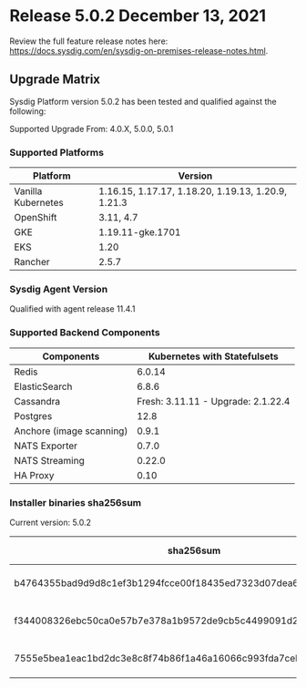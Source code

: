 Release 5.0.2 December 13, 2021
===

Review the full feature release notes here: https://docs.sysdig.com/en/sysdig-on-premises-release-notes.html.

Upgrade Matrix
---

Sysdig Platform version 5.0.2 has been tested and qualified against the following:

Supported Upgrade From: 4.0.X, 5.0.0, 5.0.1

### Supported Platforms

| **Platform** | **Version** |
|---|---|
| Vanilla Kubernetes          | 1.16.15, 1.17.17, 1.18.20, 1.19.13, 1.20.9, 1.21.3 |
| OpenShift                   | 3.11, 4.7 |
| GKE                         | 1.19.11-gke.1701 |
| EKS                         | 1.20 |
| Rancher                     | 2.5.7 |

### Sysdig Agent Version

Qualified with agent release 11.4.1

### Supported Backend Components

| **Components** | **Kubernetes with Statefulsets** |
|---|---|
| Redis                      | 6.0.14 |
| ElasticSearch              | 6.8.6 |
| Cassandra                  | Fresh: 3.11.11 - Upgrade: 2.1.22.4 |
| Postgres                   | 12.8 |
| Anchore (image scanning)   | 0.9.1 |
| NATS Exporter              | 0.7.0 |
| NATS Streaming             | 0.22.0 |
| HA Proxy                   | 0.10 |


### Installer binaries sha256sum

Current version: 5.0.2

| **sha256sum** | **Installer binary ** |
|---|---|
| b4764355bad9d9d8c1ef3b1294fcce00f18435ed7323d07dea652fe7404a59b7 | installer-darwin-amd64 |
| f344008326ebc50ca0e57b7e378a1b9572de9cb5c4499091d29f18f6224c4a5d | installer-linux-amd64 |
| 7555e5bea1eac1bd2dc3e8c8f74b86f1a46a16066c993fda7ceb85198712816a | installer-windows-amd64.exe |
